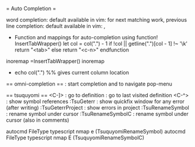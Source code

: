 = Auto Completion =

word completion: default available in vim: <C-N> for next matching work, <C-P> previous
line completion: default available in vim: <C-X>, <C-L>


* Function and mappings for auto-completion using <tab>
function! InsertTabWrapper()
  let col = col(".") - 1
  if !col || getline(".")[col - 1] !~ '\k'
    return "\<tab>"
  else
    return "\<c-n>"
endfunction

inoremap <tab> <c-r>=InsertTabWrapper()<cr>
inoremap <s-tab> <c-p>

* echo col(".")
%% gives current column location

== omni-completion ==
<c-x><c-o> : start completion
<c-n> and <c-p> to navigate pop-menu

== tsuquyomi ==
<C-]> : go to definition
<C-t> : go to last visited definition
<C-^> : show symbol references
:TsuGeterr : show quickfix window for any error (after writing)
:TsuGeterrProject : show errors in project
:TsuRenameSymbol : rename symbol under cursor
:TsuRenameSymbolC : rename symbol under cursor (also in comments)

autocmd FileType typescript nmap <buffer> <leader>e <Plug>(TsuquyomiRenameSymbol)
autocmd FileType typescript nmap <buffer> <leader>E <Plug>(TsuquyomiRenameSymbolC)

